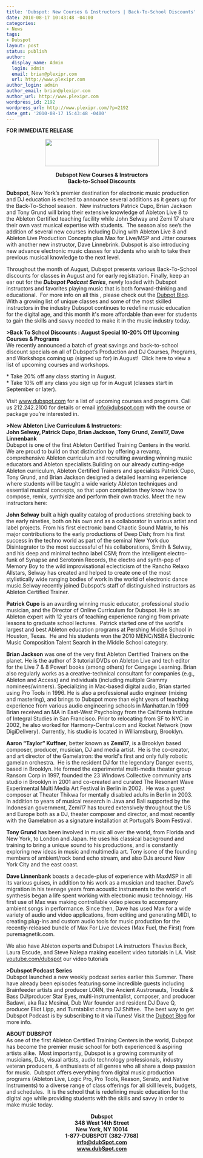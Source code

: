 ```yaml
---
title: 'Dubspot: New Courses & Instructors | Back-To-School Discounts'
date: 2010-08-17 10:43:48 -04:00
categories:
- News
tags:
- Dubspot
layout: post
status: publish
author:
  display_name: Admin
  login: admin
  email: brian@plexipr.com
  url: http://www.plexipr.com
author_login: admin
author_email: brian@plexipr.com
author_url: http://www.plexipr.com
wordpress_id: 2192
wordpress_url: http://www.plexipr.com/?p=2192
date_gmt: '2010-08-17 15:43:48 -0400'
---
```


<p><strong>FOR IMMEDIATE RELEASE</strong></p>
<p style="text-align: center;"><strong><a href="http://www.dubspot.com"><img class="size-full wp-image-2193 aligncenter" title="Dubspot" src="http://www.plexipr.com/wp-content/uploads/2010/08/dupsot.jpg" alt="" width="300" height="72" /></a></strong><strong></strong></p>
<p style="text-align: center;"><strong>Dubspot New Courses &amp; Instructors<br />
Back-to-School Discounts</strong></p>
<p style="text-align: left;"><strong>Dubspot</strong>, New York’s premier destination for electronic music production and DJ education is excited to announce several additions as it gears up for the Back-To-School season.  New instructors Patrick Cupo, Brian Jackson and Tony Grund will bring their extensive knowledge of Ableton Live 8 to the Ableton Certified teaching facility while John Selway and Zemi 17 share their own vast musical expertise with students.  The season also see’s the addition of several new courses including DJing with Ableton Live 8 and Ableton Live Production Concepts plus Max for Live/MSP and Jitter courses with another new instructor, Dave Linnebrink. Dubspot is also introducing new advance electronic music classes for students who wish to take their previous musical knowledge to the next level.</p>
<p>Throughout the month of August, Dubspot presents various Back-To-School discounts for classes in August and for early registration. Finally, keep an ear out for the <em><strong>Dubspot Podcast Series</strong></em>, newly loaded with Dubspot instructors and favorites playing music that is both forward-thinking and educational.  For more info on all this , please check out the <a href="http://www.blog.dubspot.com">Dubpot Blog</a>.  With a growing list of unique classes and some of the most skilled instructors in the industry Dubspot continues to redefine music education for the digital age, and this month it's more affordable than ever for students to gain the skills and savvy needed to make it in the music industry today.</p>
<p><strong>&gt;Back To School Discounts : August Special 10-20% Off Upcoming Courses &amp; Programs</strong><br />
We recently announced a batch of great savings and back-to-school discount specials on all of Dubspot’s Production and DJ Courses, Programs, and Workshops coming up (signed up for) in August!  Click here to view a list of upcoming courses and workshops.</p>
<p>* Take 20% off any class starting in August.<br />
* Take 10% off any class you sign up for in August (classes start in September or later).</p>
<p>Visit <a href="http://">www.dubspot.com</a> for a list of upcoming courses and programs. Call us 212.242.2100 for details or email <a href="http://">info@dubspot.com</a> with the course or package you’re interested in.</p>
<p><strong>&gt;New Ableton Live Curriculum &amp; Instructors:<br />
John Selway, Patrick Cupo, Brian Jackson, Tony Grund, Zemi17, Dave Linnenbank </strong><br />
Dubspot is one of the first Ableton Certified Training Centers in the world. We are proud to build on that distinction by offering a revamp, comprehensive Ableton curriculum and recruiting awarding winning music educators and Ableton specialists.Building on our already cutting-edge Ableton curriculum, Ableton Certified Trainers and specialists Patrick Cupo, Tony Grund, and Brian Jackson designed a detailed learning experience where students will be taught a wide variety Ableton techniques and essential musical concepts, so that upon completion they know how to compose, remix, synthisize and perform their own tracks. Meet the new instructors here:</p>
<p><strong>John Selway</strong> built a high quality catalog of productions stretching back to the early nineties, both on his own and as a collaborator in various artist and label projects. From his first electronic band Chaotic Sound Matrix, to his major contributions to the early productions of Deep Dish; from his first success in the techno world as part of the seminal New York duo Disintegrator to the most successful of his collaborations, Smith &amp; Selway, and his deep and minimal techno label CSM; from the intelligent electro-funk of Synapse and Serotonin Records, the electro and synth-pop of Memory Boy to the wild improvisational eclecticism of the Rancho Relaxo Allstars, Selway has created and helped to create one of the most stylistically wide ranging bodies of work in the world of electronic dance music.Selway recently joined Dubspot’s staff of distinguished instructors as Ableton Certified Trainer.</p>
<p><strong>Patrick Cupo</strong> is an awarding winning music educator, professional studio musician, and the Director of Online Curriculum for Dubspot. He is an Ableton expert with 12 years of teaching experience ranging from private lessons to graduate school lectures.  Patrick started one of the world's largest and best Ableton education programs at Pershing Middle School in Houston, Texas.  He and his students won the 2010 MENC/NSBA Electronic Music Composition Talent Search in the Middle School category.</p>
<p><strong>Brian Jackson</strong> was one of the very first Ableton Certified Trainers on the planet. He is the author of 3 tutorial DVDs on Ableton Live and tech editor for the Live 7 &amp; 8 Power! books (among others) for Cengage Learning. Brian also regularly works as a creative-technical consultant for companies (e.g., Ableton and Access) and individuals (including multiple Grammy nominees/winners). Specializing in Mac-based digital audio, Brian started using Pro Tools in 1996. He is also a professional audio engineer (mixing and mastering), and brings to Dubspot more than eight years of teaching experience from various audio engineering schools in Manhattan.In 1999 Brian received an MA in East-West Psychology from the California Institute of Integral Studies in San Francisco. Prior to relocating from SF to NYC in 2002, he also worked for Harmony-Central.com and Rocket Network (now DigiDelivery). Currently, his studio is located in Williamsburg, Brooklyn.</p>
<p><strong>Aaron “Taylor” Kuffner</strong>, better known as <strong>Zemi17</strong>, is a Brooklyn based composer, producer, musician, DJ and media artist.  He is the co-creator, and art director of the Gamelatron: the world's first and only fully robotic gamelan orchestra.  He is the resident DJ for the legendary Danger events, based in Brooklyn. He formed the experimental multi-media theater group Ransom Corp in 1997, founded the 23 Windows Collective community arts studio in Brooklyn in 2001 and co-created and curated The Resonant Wave Experimental Multi Media Art Festival in Berlin in 2002.  He was a guest composer at Theater Thikwa for mentally disabled adults in Berlin in 2003.  In addition to years of musical research in Java and Bali supported by the Indonesian government, Zemi17 has toured extensively throughout the US and Europe both as a DJ, theater composer and director, and most recently with the Gamelatron as a signature installation at Portugal’s Boom Festival.</p>
<p><strong>Tony Grund</strong> has been involved in music all over the world, from Florida and New York, to London and Japan. He uses his classical background and training to bring a unique sound to his productions, and is constantly exploring new ideas in music and multimedia art. Tony isone of the founding members of ambient/rock band echo stream, and also DJs around New York City and the east coast.</p>
<p><strong>Dave Linnenbank</strong> boasts a decade-plus of experience with MaxMSP in all its various guises, in addition to his work as a musician and teacher. Dave’s migration in his teenage years from acoustic instruments to the world of synthesis began a life spent working with electronic music technology. His first use of Max was making controllable video pieces to accompany ambient songs in performance. Since then, Dave has used Max for a wide variety of audio and video applications, from editing and generating MIDI, to creating plug-ins and custom audio tools for music production for the recently-released bundle of Max For Live devices (Max Fuel, the First) from puremagnetik.com.</p>
<p>We also have Ableton experts and Dubspot LA instructors Thavius Beck, Laura Escude, and Steve Nalepa making excellent video tutorials in LA. Visit <a href="http://www.youtube.com/dubspot">youtube.com/dubspot</a> our video tutorials</p>
<p><strong>&gt;Dubspot Podcast Series</strong><br />
Dubspot launched a new weekly podcast series earlier this Summer. There have already been episodes featuring some incredible guests including Brainfeeder artists and producer LORN, the Ancient Austronauts, Trouble &amp; Bass DJ/producer Star Eyes, multi-instrumentalist, composer, and producer Badawi, aka Raz Mesinai, Dub War founder and resident DJ Dave Q, producer Eliot Lipp, and Turntablist champ DJ Shiftee.  The best way to get Dubspot Podcast is by subscribing to it via iTunes! Visit the <a href="http://www.blog.dubspot.com">Dubpot Blog</a> for more info.</p>
<p><strong>ABOUT DUBSPOT</strong><br />
As one of the first Ableton Certified Training Centers in the world, Dubspot has become the premier music school for both experienced &amp; aspiring artists alike.  Most importantly, Dubspot is a growing community of musicians, DJs, visual artists, audio technology professionals, industry veteran producers, &amp; enthusiasts of all genres who all share a deep passion for music.  Dubspot offers everything from digital music production programs (Ableton Live, Logic Pro, Pro Tools, Reason, Serato, and Native Instruments) to a diverse range of class offerings for all skill levels, budgets, and schedules.  It is the school that is redefining music education for the digital age while providing students with the skills and savvy in order to make music today.</p>
<p><strong></strong></p>
<p style="text-align: center;"><strong>Dubspot<br />
348 West 14th Street<br />
New York, NY 10014<br />
1-877-DUBSPOT (382-7768)<br />
<a href="http://">info@dubSpot.com<br />
www.dubSpot.com </a></strong></p>
